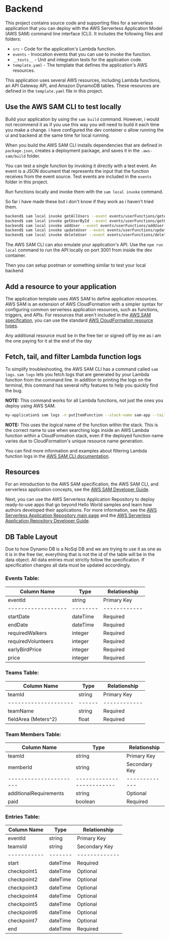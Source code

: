 # Backend

This project contains source code and supporting files for a serverless application that you can deploy with the AWS Serverless Application Model (AWS SAM) command line interface (CLI). It includes the following files and folders:

- `src` - Code for the application's Lambda function.
- `events` - Invocation events that you can use to invoke the function.
- `__tests__` - Unit and integration tests for the application code.
- `template.yaml` - The template that defines the application's AWS resources.

This application uses several AWS resources, including Lambda functions, an API Gateway API, and Amazon DynamoDB tables. These resources are defined in the `template.yaml` file in this project.

## Use the AWS SAM CLI to test locally

Build your application by using the `sam build` command. However, i would not recommend it as if you use this way you will need to build it each time you make a change. i have configured the dev container o allow running the ui and backend at the same time for local running.

When you build the AWS SAM CLI installs dependencies that are defined in `package.json`, creates a deployment package, and saves it in the `.aws-sam/build` folder.

You can test a single function by invoking it directly with a test event. An event is a JSON document that represents the input that the function receives from the event source. Test events are included in the `events` folder in this project.

Run functions locally and invoke them with the `sam local invoke` command.

So far i have made these but i don't know if they work as i haven't tried them.

```bash
backend$ sam local invoke getAllUsers --event events/userFunctions/getAllUsers.json
backend$ sam local invoke getUserById --event events/userFunctions/getUserById.json
backend$ sam local invoke addUser --event events/userFunctions/addUser.json
backend$ sam local invoke updateUser --event events/userFunctions/updateUser.json
backend$ sam local invoke deleteUser --event events/userFunctions/deleteUser.json
```

The AWS SAM CLI can also emulate your application's API. Use the `npm run local` command to run the API locally on port 3001 from inside the dev container.

Then you can setup postman or something similar to test your local backend

## Add a resource to your application

The application template uses AWS SAM to define application resources. AWS SAM is an extension of AWS CloudFormation with a simpler syntax for configuring common serverless application resources, such as functions, triggers, and APIs. For resources that aren't included in the [AWS SAM specification](https://github.com/awslabs/serverless-application-model/blob/master/versions/2016-10-31.md), you can use the standard [AWS CloudFormation resource types](https://docs.aws.amazon.com/AWSCloudFormation/latest/UserGuide/aws-template-resource-type-ref.html).

Any additional resource must be in the free tier or signed off by me as i am the one paying for it at the end of the day

## Fetch, tail, and filter Lambda function logs

To simplify troubleshooting, the AWS SAM CLI has a command called `sam logs`. `sam logs` lets you fetch logs that are generated by your Lambda function from the command line. In addition to printing the logs on the terminal, this command has several nifty features to help you quickly find the bug.

**NOTE:** This command works for all Lambda functions, not just the ones you deploy using AWS SAM.

```bash
my-application$ sam logs -n putItemFunction --stack-name sam-app --tail
```

**NOTE:** This uses the logical name of the function within the stack. This is the correct name to use when searching logs inside an AWS Lambda function within a CloudFormation stack, even if the deployed function name varies due to CloudFormation's unique resource name generation.

You can find more information and examples about filtering Lambda function logs in the [AWS SAM CLI documentation](https://docs.aws.amazon.com/serverless-application-model/latest/developerguide/serverless-sam-cli-logging.html).

## Resources

For an introduction to the AWS SAM specification, the AWS SAM CLI, and serverless application concepts, see the [AWS SAM Developer Guide](https://docs.aws.amazon.com/serverless-application-model/latest/developerguide/what-is-sam.html).

Next, you can use the AWS Serverless Application Repository to deploy ready-to-use apps that go beyond Hello World samples and learn how authors developed their applications. For more information, see the [AWS Serverless Application Repository main page](https://aws.amazon.com/serverless/serverlessrepo/) and the [AWS Serverless Application Repository Developer Guide](https://docs.aws.amazon.com/serverlessrepo/latest/devguide/what-is-serverlessrepo.html).

## DB Table Layout

Due to how Dynamo DB is a NoSql DB and we are trying to use it as one as it is in the free tier, everything that is not the id of the table will be in the data object. All data entries must strictly follow the specification. If specification changes all data must be updated accordingly.

### Events Table:

| Column Name        | Type     | Relationship |
| ------------------ | -------- | ------------ |
| eventId            | string   | Primary Key  |
| ------------------ | -------- | ------------ |
| startDate          | dateTime | Required     |
| endDate            | dateTime | Required     |
| requiredWalkers    | integer  | Required     |
| requiredVolunteers | integer  | Required     |
| earlyBirdPrice     | integer  | Required     |
| price              | integer  | Required     |

### Teams Table:

| Column Name          | Type   | Relationship |
| -------------------- | ------ | ------------ |
| teamId               | string | Primary Key  |
| -------------------- | ------ | ------------ |
| teamName             | string | Required     |
| fieldArea (Meters^2) | float  | Required     |

### Team Members Table:

| Column Name            | Type                      | Relationship  |
| ---------------------- | ------------------------- | ------------- |
| teamId                 | string                    | Primary Key   |
| memberId               | string                    | Secondary Key |
| ---------------------- | ------------------------- | ------------- |
| additionalRequirements | string                    | Optional      |
| paid                   | boolean                   | Required      |

### Entries Table:

| Column Name | Type     | Relationship  |
| ----------- | -------- | ------------- |
| eventId     | string   | Primary Key   |
| teamsId     | string   | Secondary Key |
| ----------- | -------  | ------------- |
| start       | dateTime | Required      |
| checkpoint1 | dateTime | Optional      |
| checkpoint2 | dateTime | Optional      |
| checkpoint3 | dateTime | Optional      |
| checkpoint4 | dateTime | Optional      |
| checkpoint5 | dateTime | Optional      |
| checkpoint6 | dateTime | Optional      |
| checkpoint7 | dateTime | Optional      |
| end         | dateTime | Required      |
